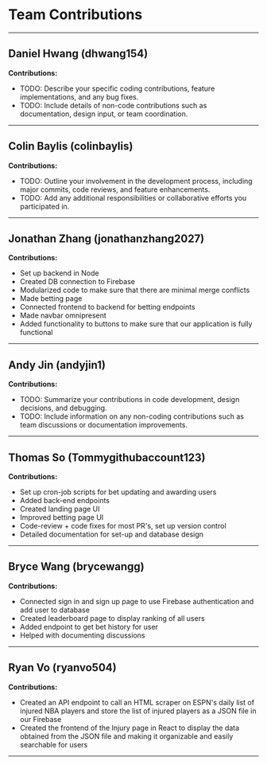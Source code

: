 # Team Contributions

---

## Daniel Hwang (dhwang154)
**Contributions:**  
- TODO: Describe your specific coding contributions, feature implementations, and any bug fixes.  
- TODO: Include details of non-code contributions such as documentation, design input, or team coordination.

---

## Colin Baylis (colinbaylis)
**Contributions:**  
- TODO: Outline your involvement in the development process, including major commits, code reviews, and feature enhancements.  
- TODO: Add any additional responsibilities or collaborative efforts you participated in.

---

## Jonathan Zhang (jonathanzhang2027)
**Contributions:**  
- Set up backend in Node
- Created DB connection to Firebase
-  Modularized code to make sure that there are minimal merge conflicts
-  Made betting page
-  Connected frontend to backend for betting endpoints
-  Made navbar omnipresent
-  Added functionality to buttons to make sure that our application is fully functional

---

## Andy Jin (andyjin1) 
**Contributions:**  
- TODO: Summarize your contributions in code development, design decisions, and debugging.  
- TODO: Include information on any non-coding contributions such as team discussions or documentation improvements.

---

## Thomas So (Tommygithubaccount123)  
**Contributions:**  
- Set up cron-job scripts for bet updating and awarding users
- Added back-end endpoints
- Created landing page UI
- Improved betting page UI
- Code-review + code fixes for most PR's, set up version control
- Detailed documentation for set-up and database design
---

## Bryce Wang (brycewangg)
**Contributions:**  
- Connected sign in and sign up page to use Firebase authentication and add user to database  
- Created leaderboard page to display ranking of all users
- Added endpoint to get bet history for user
- Helped with documenting discussions

---

## Ryan Vo (ryanvo504) 
**Contributions:**  
-   Created an API endpoint to call an HTML scraper on ESPN's daily list of injured NBA players and store the list of injured players as a JSON file in our Firebase
-   Created the frontend of the Injury page in React to display the data obtained from the JSON file and making it organizable and easily searchable for users

---
